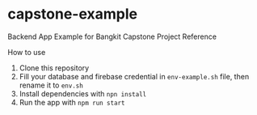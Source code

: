 # capstone-example
Backend App Example for Bangkit Capstone Project Reference

How to use
1. Clone this repository
2. Fill your database and firebase credential in `env-example.sh` file, then rename it to `env.sh`
3. Install dependencies with `npn install`
4. Run the app with `npm run start`
